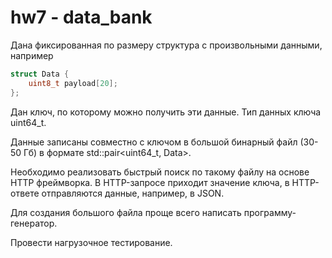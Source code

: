 # hw7 - data_bank

Дана фиксированная по размеру структура с произвольными данными, например

```c++
struct Data {
    uint8_t payload[20];
};
```

Дан ключ, по которому можно получить эти данные. Тип данных ключа uint64_t.

Данные записаны совместно с ключом в большой бинарный файл (30-50 Гб) в формате std::pair<uint64_t, Data>.

Необходимо реализовать быстрый поиск по такому файлу на основе HTTP фреймворка. В HTTP-запросе приходит значение ключа, в HTTP-ответе отправляются данные, например, в JSON.

Для создания большого файла проще всего написать программу-генератор.

Провести нагрузочное тестирование.
